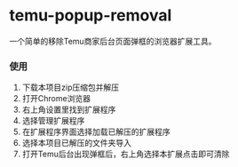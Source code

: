 # temu-popup-removal
一个简单的移除Temu商家后台页面弹框的浏览器扩展工具。


### 使用
1. 下载本项目zip压缩包并解压
2. 打开Chrome浏览器
3. 右上角设置里找到扩展程序
4. 选择管理扩展程序
5. 在扩展程序界面选择加载已解压的扩展程序
6. 选择本项目已解压的文件夹导入
7. 打开Temu后台出现弹框后，右上角选择本扩展点击即可清除
